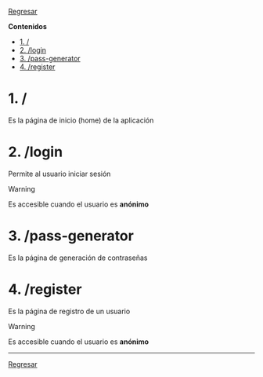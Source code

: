 [Regresar](./README.md)

**Contenidos**

- [1. /](#1-)
- [2. /login](#2-login)
- [3. /pass-generator](#3-pass-generator)
- [4. /register](#4-register)


# 1. /
Es la página de inicio (home) de la aplicación


# 2. /login
Permite al usuario iniciar sesión

> [!warning]
> Es accesible cuando el usuario es **anónimo**


# 3. /pass-generator
Es la página de generación de contraseñas


# 4. /register
Es la página de registro de un usuario

> [!warning]
> Es accesible cuando el usuario es **anónimo**


---

[Regresar](./README.md)

